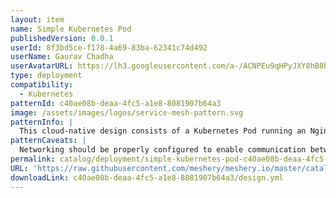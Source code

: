 ```yaml
---
layout: item
name: Simple Kubernetes Pod
publishedVersion: 0.0.1
userId: 8f3bd5ce-f178-4a69-83ba-62341c74d492
userName: Gaurav Chadha
userAvatarURL: https://lh3.googleusercontent.com/a-/ACNPEu9qHPyJXY8hB8h4Qlmdc1YzI9qXe0if3sRuTpQPJA=s96-c
type: deployment
compatibility:
  - Kubernetes
patternId: c40ae08b-deaa-4fc5-a1e8-8081907b64a3
image: /assets/images/logos/service-mesh-pattern.svg
patternInfo: |
  This cloud-native design consists of a Kubernetes Pod running an Nginx container and a Kubernetes Service named service. The Pod uses the image nginx with an image pull policy of Always. The Service defines two ports: one with port 80 and target port 8080, and another with port 80. The Service allows communication between the Pod and external clients on port 80.
patternCaveats: |
  Networking should be properly configured to enable communication between pod and services. Ensure sufficient resources are available in the cluster.
permalink: catalog/deployment/simple-kubernetes-pod-c40ae08b-deaa-4fc5-a1e8-8081907b64a3.html
URL: 'https://raw.githubusercontent.com/meshery/meshery.io/master/catalog/c40ae08b-deaa-4fc5-a1e8-8081907b64a3/0.0.1/design.yml'
downloadLink: c40ae08b-deaa-4fc5-a1e8-8081907b64a3/design.yml
---
```

